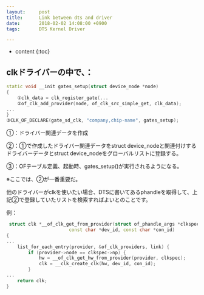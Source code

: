 ```yaml
---
layout:     post
title:      Link between dts and driver 
date:       2018-02-02 14:08:00 +0900
tags:       DTS Kernel Driver

---
```


* content
{:toc}


## clkドライバーの中で、：

```cpp
static void __init gates_setup(struct device_node *node)
{
    ①clk_data = clk_register_gate(...
    ②of_clk_add_provider(node, of_clk_src_simple_get, clk_data);
...
}
③CLK_OF_DECLARE(gate_sd_clk, "company,chip-name", gates_setup);
```

①：ドライバー関連データを作成

②：①で作成したドライバー関連データをstruct device_nodeと関連付けする
ドライバーデータとstruct device_nodeをグローバルリストに登録する。

③：OFテーブル定義、起動時、gates_setup()が実行されるようになる。

※ここでは、②が一番重要だ。

他のドライバーがclkを使いたい場合、DTSに書いてあるphandleを取得して、上記②で登録していたリストを検索すればよいとのことです。

例：
```cpp
 struct clk *__of_clk_get_from_provider(struct of_phandle_args *clkspec,
                       const char *dev_id, const char *con_id)
{
...
    list_for_each_entry(provider, &of_clk_providers, link) {
        if (provider->node == clkspec->np) {
            hw = __of_clk_get_hw_from_provider(provider, clkspec);
            clk = __clk_create_clk(hw, dev_id, con_id);
        }
...
    return clk;
}
```


